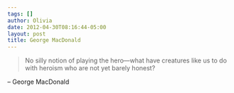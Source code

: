 ```yaml
---
tags: []
author: Olivia
date: 2012-04-30T08:16:44-05:00
layout: post
title: George MacDonald
---
```


> No silly notion of playing the hero—what have creatures like us to do with heroism who are not yet barely honest?

– George MacDonald
